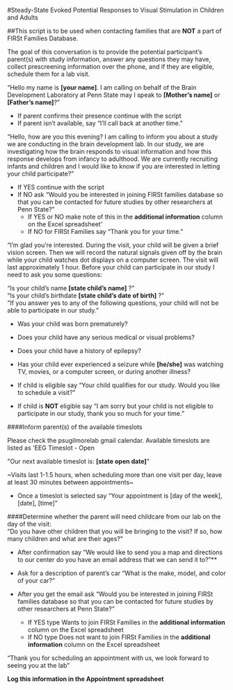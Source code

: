 #Steady-State Evoked Potential Responses to Visual Stimulation in Children and Adults  

##This script is to be used when contacting families that are **NOT** a part of FIRSt Families Database.  

The goal of this conversation is to provide the potential participant’s parent(s) with study information, answer any questions they may have, collect prescreening information over the phone, and if they are eligible, schedule them for a lab visit.  

“Hello my name is **[your name]**. I am calling on behalf of the Brain Development Laboratory at Penn State may I speak to **[Mother’s name]** or **[Father’s name]**?”  
- If parent confirms their presence continue with the script  
- If parent isn’t available, say “I’ll call back at another time.”  

“Hello, how are you this evening?  I am calling to inform you about a study we are conducting in the brain development lab. In our study, we are investigating how the brain responds to visual information and how this response develops from infancy to adulthood. We are currently recruiting infants and children and I would like to know if you are interested in letting your child participate?”  

- If YES continue with the script  
- If NO ask “Would you be interested in joining FIRSt families database so that you can be contacted for future studies by other researchers at Penn State?”  
  - If YES or NO make note of this in the **additional information** column on the Excel spreadsheet'
  - If NO for FIRSt Families say “Thank you for your time.”  
  
“I’m glad you’re interested. During the visit, your child will be given a brief vision screen. Then we will record the natural signals given off by the brain while your child watches dot displays on a computer screen. The visit  will last approximately 1 hour. Before your child can participate in our study I need to ask you some questions:  

“Is your child’s name **[state child’s name]** ?”  
“Is your child’s birthdate **[state child’s date of birth]** ?”  
“If you answer yes to any of the following questions, your child will not be able to participate in our study.”
  - Was your child was born prematurely?
  - Does your child have any serious medical or visual problems?
  - Does your child have a history of epilepsy?
  - Has your child ever experienced a seizure while **[he/she]** was watching TV, movies, or a computer screen, or during another illness?  

- If child is eligible say “Your child qualifies for our study. Would you like to schedule a visit?”
- If child is **NOT** eligible say “I am sorry but your child is not eligible to participate in our study, thank you so much for your time.”

####Inform parent(s) of the available timeslots

Please check the psugilmorelab gmail calendar. Available timeslots are listed as 'EEG Timeslot - Open

"Our next available timeslot is: **[state open date]**"

~Visits last 1-1.5 hours, when scheduling more than one visit per day, leave at least 30 minutes between appointments~

- Once a timeslot is selected say “Your appointment is [day of the week], [date], [time]”  

####Determine whether the parent will need childcare from our lab on the day of the visit:  
“Do you have other children that you will be bringing to the visit?  If so, how many children and what are their ages?”

- After confirmation say “We would like to send you a map and directions to our center do you have an email address that we can send it to?”**

- Ask for a description of parent’s car “What is the make, model, and color of your car?”

- After you get the email ask “Would you be interested in joining FIRSt families database so that you can be contacted for future studies by other researchers at Penn State?”  
  - If YES type Wants to join FIRSt Families in the **additional information** column on the Excel spreadsheet  
  - If NO type Does not want to join FIRSt Families in the **additional information** column on the Excel spreadsheet  

 “Thank you for scheduling an appointment with us, we look forward  to seeing you at the lab”  
 
**Log this information in the Appointment spreadsheet**
